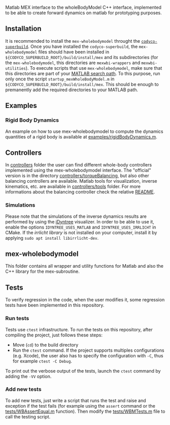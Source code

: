 
Matlab MEX interface to the wholeBodyModel C++ interface, implemented to be able to create forward dynamics on matlab for prototyping purposes.

## Installation
It is recommended to install the `mex-wholebodymodel` throught the [`codyco-superbuild`](https://github.com/robotology/codyco-superbuild/).
Once you have installed the `codyco-superbuild`, the `mex-wholebodymodel` files should have been installed in
`${CODYCO_SUPERBUILD_ROOT}/build/install/mex` and its subdirectories (for the `mex-wholebodymodel`, this directories are `mexwbi-wrappers` and `mexwbi-utilities`).
To execute scripts that use `mex-wholebodymodel`, make sure that this directories are part of your [MATLAB search path](http://www.mathworks.com/help/matlab/ref/path.html). 
To this purpose, run only once the script `startup_mexWholeBodyModel.m` in `${CODYCO_SUPERBUILD_ROOT}/build/install/mex`. 
This should be enough to premanently add the required directories to your MATLAB path.

## Examples 

### Rigid Body Dynamics
An example on how to use mex-wholebodymodel to compute the dynamics quantities of 
a rigid body is available at [examples/rigidBodyDynamics.m](examples/rigidBodyDynamics.m).

## Controllers
In [controllers](/controllers) folder the user can find different whole-body controllers implemented using the mex-wholebodymodel interface. The "official" version is in the directory [controllers/torqueBalancing](/controllers/torqueBalancing), but also other balancing controllers are available. 
Matlab tools for visualization, inverse kinematics, etc. are available in [controllers/tools](/controllers/tools) folder.
For more informations about the balancing controller check the relative [README](/controllers/torqueBalancing).

### Simulations
Please note that the simulations of the inverse dynamics results are performed by using the [iDyntree](https://github.com/robotology/iDyntree) visualizer. In order to be able to use it, enable the options `IDYNTREE_USES_MATLAB` and `IDYNTREE_USES_IRRLICHT` in CMake.
If the _irrlicht library_ is not installed on your computer, install it by applying `sudo apt install libirrlicht-dev`.

## mex-wholebodymodel
This folder contains all wrapper and utility functions for Matlab and also the C++ library for the mex-subroutine.

## Tests
To verify regression in the code, when the user modifies it, some regression tests have been implemented in this repository.

### Run tests
Tests use `ctest` infrastructure.
To run the tests on this repository, after compiling the project, just follows these steps:

- Move (`cd`) to the build directory
- Run the `ctest` command. If the project supports multiples configurations (e.g. Xcode), the user also has to specify the configuration with `-C`, thus for example `ctest -C Debug`.

To print out the verbose output of the tests, launch the `ctest` command by adding the `-VV` option.

### Add new tests
To add new tests, just write a script that runs the test and raise and exception
if the test fails (for example using the `assert` command or the [tests/WBAssertEqual.m](tests/WBMAssertEqual.m) function).
Then modify the [tests/WBMTests.m](tests/WBMTests.m) file to call the testing script.

